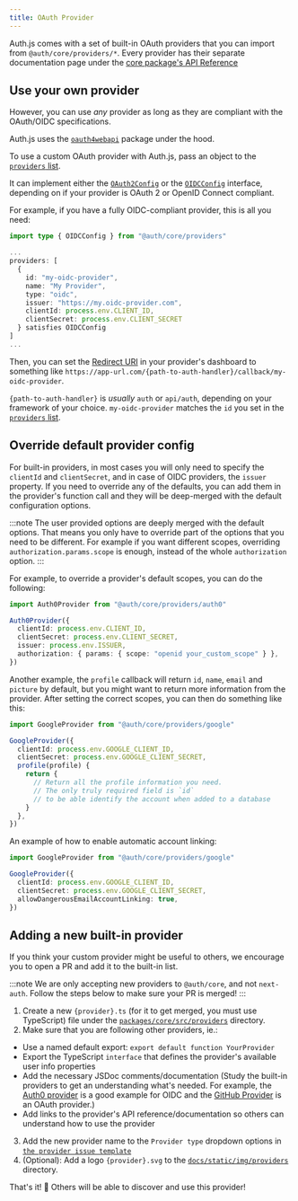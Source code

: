 ```yaml
---
title: OAuth Provider
---
```


Auth.js comes with a set of built-in OAuth providers that you can import from `@auth/core/providers/*`. Every provider has their separate documentation page under the [core package's API Reference](/reference/core)


## Use your own provider

However, you can use _any_ provider as long as they are compliant with the OAuth/OIDC specifications.

Auth.js uses the [`oauth4webapi`](https://github.com/panva/oauth4webapi/blob/main/docs/README.md) package under the hood.

To use a custom OAuth provider with Auth.js, pass an object to the [`providers` list](/reference/core#providers).

It can implement either the [`OAuth2Config`](/reference/core/providers#oauth2configprofile) or the [`OIDCConfig`](/reference/core/providers#oidcconfigprofile) interface, depending on if your provider is OAuth 2 or OpenID Connect compliant.

For example, if you have a fully OIDC-compliant provider, this is all you need:

```ts
import type { OIDCConfig } from "@auth/core/providers"

...
providers: [
  {
    id: "my-oidc-provider",
    name: "My Provider",
    type: "oidc",
    issuer: "https://my.oidc-provider.com",
    clientId: process.env.CLIENT_ID,
    clientSecret: process.env.CLIENT_SECRET
  } satisfies OIDCConfig
]
...
```

Then, you can set the [Redirect URI](https://www.ietf.org/archive/id/draft-ietf-oauth-v2-1-07.html#name-client-redirection-endpoint) in your provider's dashboard to something like `https://app-url.com/{path-to-auth-handler}/callback/my-oidc-provider`.

`{path-to-auth-handler}` is _usually_ `auth` or `api/auth`, depending on your framework of your choice.
`my-oidc-provider` matches the `id` you set in the [`providers` list](/reference/core#providers).


## Override default provider config

For built-in providers, in most cases you will only need to specify the `clientId` and `clientSecret`, and in case of OIDC providers, the `issuer` property. If you need to override any of the defaults, you can add them in the provider's function call and they will be deep-merged with the default configuration options.

:::note
The user provided options are deeply merged with the default options. That means you only have to override part of the options that you need to be different. For example if you want different scopes, overriding `authorization.params.scope` is enough, instead of the whole `authorization` option.
:::


For example, to override a provider's default scopes, you can do the following:

```ts
import Auth0Provider from "@auth/core/providers/auth0"

Auth0Provider({
  clientId: process.env.CLIENT_ID,
  clientSecret: process.env.CLIENT_SECRET,
  issuer: process.env.ISSUER,
  authorization: { params: { scope: "openid your_custom_scope" } },
})
```

Another example, the `profile` callback will return `id`, `name`, `email` and `picture` by default, but you might want to return more information from the provider. After setting the correct scopes, you can then do something like this:

```ts
import GoogleProvider from "@auth/core/providers/google"

GoogleProvider({
  clientId: process.env.GOOGLE_CLIENT_ID,
  clientSecret: process.env.GOOGLE_CLIENT_SECRET,
  profile(profile) {
    return {
      // Return all the profile information you need.
      // The only truly required field is `id`
      // to be able identify the account when added to a database
    }
  },
})
```

An example of how to enable automatic account linking:

```ts
import GoogleProvider from "@auth/core/providers/google"

GoogleProvider({
  clientId: process.env.GOOGLE_CLIENT_ID,
  clientSecret: process.env.GOOGLE_CLIENT_SECRET,
  allowDangerousEmailAccountLinking: true,
})
```

## Adding a new built-in provider

If you think your custom provider might be useful to others, we encourage you to open a PR and add it to the built-in list.

:::note
We are only accepting new providers to `@auth/core`, and not `next-auth`. Follow the steps below to make sure your PR is merged!
:::

1. Create a new `{provider}.ts` (for it to get merged, you must use TypeScript) file under the [`packages/core/src/providers`](https://github.com/nextauthjs/next-auth/tree/main/packages/core/src/providers) directory.
2. Make sure that you are following other providers, ie.:
  - Use a named default export: `export default function YourProvider`
  - Export the TypeScript `interface` that defines the provider's available user info properties
  - Add the necessary JSDoc comments/documentation (Study the built-in providers to get an understanding what's needed. For example, the [Auth0 provider](https://github.com/nextauthjs/next-auth/blob/main/packages/core/src/providers/auth0.ts) is a good example for OIDC and the [GitHub Provider](https://github.com/nextauthjs/next-auth/blob/main/packages/core/src/providers/github.ts) is an OAuth provider.)
  - Add links to the provider's API reference/documentation so others can understand how to use the provider
3. Add the new provider name to the `Provider type` dropdown options in [`the provider issue template`](https://github.com/nextauthjs/next-auth/edit/main/.github/ISSUE_TEMPLATE/2_bug_provider.yml)
4. (Optional): Add a logo `{provider}.svg` to the [`docs/static/img/providers`](https://github.com/nextauthjs/next-auth/tree/main/docs/static/img/providers) directory.

That's it! 🎉 Others will be able to discover and use this provider!